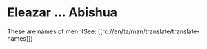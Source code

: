 # Eleazar ... Abishua

These are names of men. (See: [[rc://en/ta/man/translate/translate-names]])

